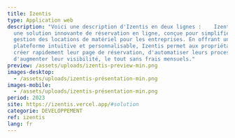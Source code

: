 ```yaml
---
title: Izentis
type: Application web
description: "Voici une description d'Izentis en deux lignes :    Izentis est
  une solution innovante de réservation en ligne, conçue pour simplifier la
  gestion des locations de matériel pour les entreprises. En offrant une
  plateforme intuitive et personnalisable, Izentis permet aux propriétaires de
  créer rapidement leur page de réservation, d'automatiser leurs processus et
  d'augmenter leur visibilité, le tout sans frais mensuels."
preview: /assets/uploads/izentis-preview-min.png
images-desktop:
  - /assets/uploads/izentis-présentation-min.png
images-mobile:
  - /assets/uploads/izentis-présentation-min.png
period: 2023
site: https://izentis.vercel.app/#solution
categorie: DEVELOPPEMENT
ref: izentis
lang: fr
---
```

